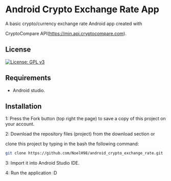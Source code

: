 # Android Crypto Exchange Rate App

A basic crypto/currency exchange rate Android app created with 

CryptoCompare API(https://min.api.cryptocompare.com).

## License
[![License: GPL v3](https://img.shields.io/badge/License-GPLv3-blue.svg)](https://www.gnu.org/licenses/gpl-3.0)

## Requirements
* Android studio.

## Installation

1: Press the Fork button (top right the page) to save a copy of this project on your account.

2: Download the repository files (project) from the download section or 

clone this project by typing in the bash the following command:

```bash
git clone https://github.com/NoelH98/android_crypto_exchange_rate.git
```
3: Import it into Android Studio IDE.

4: Run the application :D
